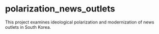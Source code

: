 # polarization_news_outlets
This project examines ideological polarization and modernization of news outlets in South Korea.
